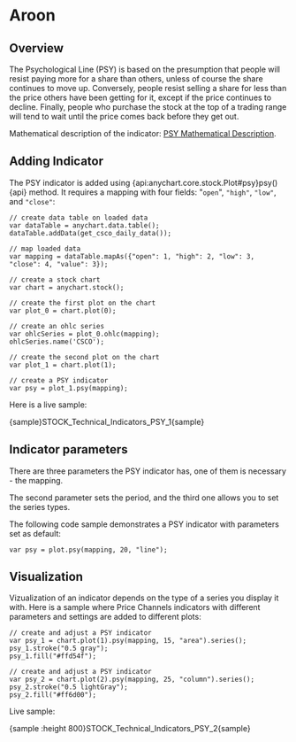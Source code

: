 # Aroon

## Overview

The Psychological Line (PSY) is based on the presumption that people will resist paying more for a share than others, unless of course the share continues to move up. Conversely, people resist selling a share for less than the price others have been getting for it, except if the price continues to decline. Finally, people who purchase the stock at the top of a trading range will tend to wait until the price comes back before they get out.

Mathematical description of the indicator: [PSY Mathematical Description](Mathematical_Description#psychological_line).

## Adding Indicator

The PSY indicator is added using {api:anychart.core.stock.Plot#psy}psy(){api} method. It requires a mapping with four fields: "`open`", `"high"`, `"low"`, and `"close"`:

```
// create data table on loaded data
var dataTable = anychart.data.table();
dataTable.addData(get_csco_daily_data());

// map loaded data
var mapping = dataTable.mapAs({"open": 1, "high": 2, "low": 3, "close": 4, "value": 3});

// create a stock chart
var chart = anychart.stock();

// create the first plot on the chart
var plot_0 = chart.plot(0);

// create an ohlc series
var ohlcSeries = plot_0.ohlc(mapping);
ohlcSeries.name('CSCO');

// create the second plot on the chart
var plot_1 = chart.plot(1);

// create a PSY indicator
var psy = plot_1.psy(mapping);
```

Here is a live sample:

{sample}STOCK\_Technical\_Indicators\_PSY\_1{sample}

## Indicator parameters

There are three parameters the PSY indicator has, one of them is necessary - the mapping.

The second parameter sets the period, and the third one allows you to set the series types.

The following code sample demonstrates a PSY indicator with parameters set as default:

```
var psy = plot.psy(mapping, 20, "line");
```

## Visualization

Vizualization of an indicator depends on the type of a series you display it with. Here is a sample where Price Channels indicators with different parameters and settings are added to different plots:

```
// create and adjust a PSY indicator
var psy_1 = chart.plot(1).psy(mapping, 15, "area").series();
psy_1.stroke("0.5 gray");
psy_1.fill("#ffd54f");

// create and adjust a PSY indicator
var psy_2 = chart.plot(2).psy(mapping, 25, "column").series();
psy_2.stroke("0.5 lightGray");
psy_2.fill("#ff6d00");   
```

Live sample:

{sample :height 800}STOCK\_Technical\_Indicators\_PSY\_2{sample}